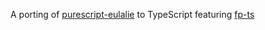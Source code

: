A porting of [purescript-eulalie](https://github.com/bodil/purescript-eulalie) to TypeScript featuring
[fp-ts](https://github.com/gcanti/fp-ts)
